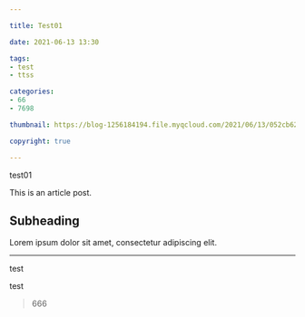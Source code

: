 ```yaml
---

title: Test01

date: 2021-06-13 13:30

tags:
- test 
- ttss

categories:
- 66 
- 7698

thumbnail: https://blog-1256184194.file.myqcloud.com/2021/06/13/052cb621cffde.jpg

copyright: true

---
```


test01

This is an article post.

## Subheading

Lorem ipsum dolor sit amet, consectetur adipiscing elit.

--- 
test

test

> 666